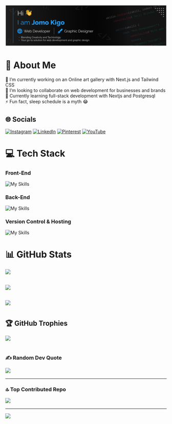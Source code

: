 #

![header photo](./images/github_cover.png)

# 💫 About Me

🔭 I’m currently working on an Online art gallery with Next.js and Tailwind CSS<br>
👯 I’m looking to collaborate on web development for businesses and brands<br>
🌱 Currently learning full-stack development with Nextjs and Postgresql<br>
⚡ Fun fact, sleep schedule is a myth 😂

## 🌐 Socials

[![Instagram](https://img.shields.io/badge/Instagram-%23E4405F.svg?logo=Instagram&logoColor=white)](https://instagram.com/orb_designs_) [![LinkedIn](https://img.shields.io/badge/LinkedIn-%230077B5.svg?logo=linkedin&logoColor=white)](https://linkedin.com/in/kigo-jomo) [![Pinterest](https://img.shields.io/badge/Pinterest-%23E60023.svg?logo=Pinterest&logoColor=white)](https://pinterest.com/kigojomo) [![YouTube](https://img.shields.io/badge/YouTube-%23FF0000.svg?logo=YouTube&logoColor=white)](https://youtube.com/@@kigojomo)

# 💻 Tech Stack

### Front-End

![My Skills](https://skillicons.dev/icons?i=html,css,scss,tailwindcss,figma,javascript,npm,react,nextjs,threejs)

### Back-End

![My Skills](https://skillicons.dev/icons?i=prisma,python,django,postgres)

### Version Control & Hosting

![My Skills](https://skillicons.dev/icons?i=vercel,markdown,git,github)

# 📊 GitHub Stats

![](https://github-readme-stats.vercel.app/api?username=KigoJomo&theme=react&hide_border=false&include_all_commits=true&count_private=true)
<br/>

##

![](https://github-readme-streak-stats.herokuapp.com/?user=KigoJomo&theme=react&hide_border=false)
<br/>

##

![](https://github-readme-stats.vercel.app/api/top-langs/?username=KigoJomo&theme=react&hide_border=false&include_all_commits=true&count_private=true&layout=compact)

#

## 🏆 GitHub Trophies

![](https://github-profile-trophy.vercel.app/?username=KigoJomo&theme=radical&no-frame=false&no-bg=true&margin-w=4)

#

### ✍️ Random Dev Quote

![](https://quotes-github-readme.vercel.app/api?type=vetical&theme=radical)

---

### 🔝 Top Contributed Repo

![](https://github-contributor-stats.vercel.app/api?username=KigoJomo&limit=5&theme=dark&combine_all_yearly_contributions=true)

---
[![](https://visitcount.itsvg.in/api?id=KigoJomo&icon=0&color=0)](https://visitcount.itsvg.in)
